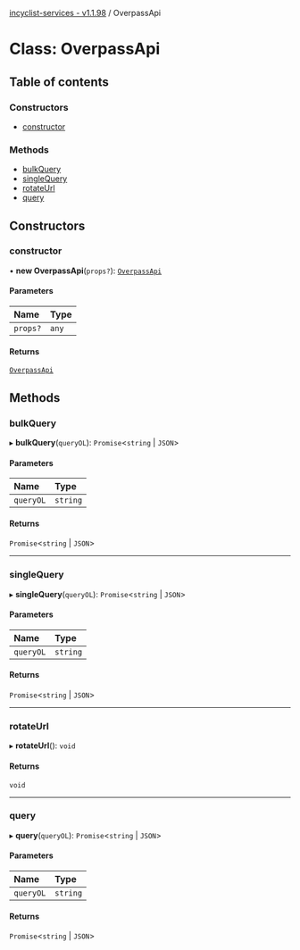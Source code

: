 [incyclist-services - v1.1.98](../README.md) / OverpassApi

# Class: OverpassApi

## Table of contents

### Constructors

- [constructor](OverpassApi.md#constructor)

### Methods

- [bulkQuery](OverpassApi.md#bulkquery)
- [singleQuery](OverpassApi.md#singlequery)
- [rotateUrl](OverpassApi.md#rotateurl)
- [query](OverpassApi.md#query)

## Constructors

### constructor

• **new OverpassApi**(`props?`): [`OverpassApi`](OverpassApi.md)

#### Parameters

| Name | Type |
| :------ | :------ |
| `props?` | `any` |

#### Returns

[`OverpassApi`](OverpassApi.md)

## Methods

### bulkQuery

▸ **bulkQuery**(`queryOL`): `Promise`\<`string` \| `JSON`\>

#### Parameters

| Name | Type |
| :------ | :------ |
| `queryOL` | `string` |

#### Returns

`Promise`\<`string` \| `JSON`\>

___

### singleQuery

▸ **singleQuery**(`queryOL`): `Promise`\<`string` \| `JSON`\>

#### Parameters

| Name | Type |
| :------ | :------ |
| `queryOL` | `string` |

#### Returns

`Promise`\<`string` \| `JSON`\>

___

### rotateUrl

▸ **rotateUrl**(): `void`

#### Returns

`void`

___

### query

▸ **query**(`queryOL`): `Promise`\<`string` \| `JSON`\>

#### Parameters

| Name | Type |
| :------ | :------ |
| `queryOL` | `string` |

#### Returns

`Promise`\<`string` \| `JSON`\>
